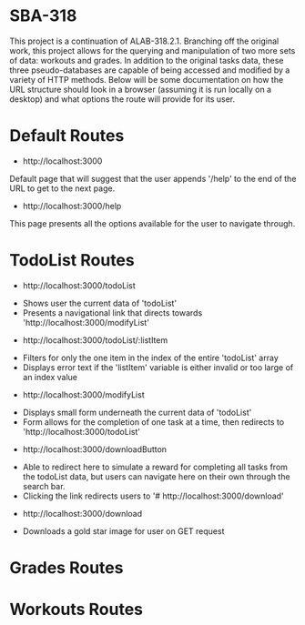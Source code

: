 # SBA-318

This project is a continuation of ALAB-318.2.1. Branching off the original work, this project allows for the querying and manipulation of two more sets of data: workouts and grades.
In addition to the original tasks data, these three pseudo-databases are capable of being accessed and modified by a variety of HTTP methods. Below will be some documentation on how the URL structure should look in a browser (assuming it is run locally on a desktop) and what options the route will provide for its user.

# Default Routes

- http://localhost:3000

Default page that will suggest that the user appends '/help' to the end of the URL to get to the next page.

- http://localhost:3000/help

This page presents all the options available for the user to navigate through.

# TodoList Routes

- http://localhost:3000/todoList

* Shows user the current data of 'todoList'
* Presents a navigational link that directs towards 'http://localhost:3000/modifyList'

- http://localhost:3000/todoList/:listItem

* Filters for only the one item in the index of the entire 'todoList' array
* Displays error text if the 'listItem' variable is either invalid or too large of an index value

- http://localhost:3000/modifyList

* Displays small form underneath the current data of 'todoList'
* Form allows for the completion of one task at a time, then redirects to 'http://localhost:3000/todoList'

- http://localhost:3000/downloadButton

* Able to redirect here to simulate a reward for completing all tasks from the todoList data, but users can navigate here on their own through the search bar.
* Clicking the link redirects users to '# http://localhost:3000/download'

- http://localhost:3000/download

* Downloads a gold star image for user on GET request

# Grades Routes

# Workouts Routes
